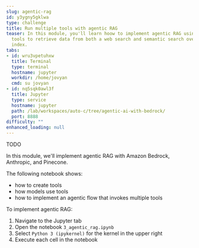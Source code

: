 ```yaml
---
slug: agentic-rag
id: y3ygny5gklwa
type: challenge
title: Run multiple tools with agentic RAG
teaser: In this module, you'll learn hoow to implement agentic RAG using multiple
  tools to retrieve data from both a web search and semantic search over a Pinecone
  index.
tabs:
- id: wru3vpetuhxw
  title: Terminal
  type: terminal
  hostname: jupyter
  workdir: /home/jovyan
  cmd: su jovyan
- id: nq5sqk0awl3f
  title: Jupyter
  type: service
  hostname: jupyter
  path: /lab/workspaces/auto-c/tree/agentic-ai-with-bedrock/
  port: 8888
difficulty: ""
enhanced_loading: null
---
```

TODO

In this module, we'll implement agentic RAG with Amazon Bedrock, Anthropic, and Pinecone.

The following notebook shows:
- how to create tools
- how models use tools
- how to implement an agentic flow that invokes multiple tools

To implement agentic RAG:
1. Navigate to the Jupyter tab
2. Open the notebook `3_agentic_rag.ipynb`
3. Select `Python 3 (ipykernel)` for the kernel in the upper right
4. Execute each cell in the notebook